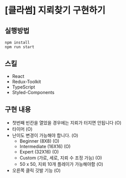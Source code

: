 # [클라썸] 지뢰찾기 구현하기

## 실행방법

```
npm install
npm run start
```

## 스킬

- React
- Redux-Toolkit
- TypeScript
- Styled-Components

## 구현 내용

- 첫번째 빈칸을 열었을 경우에는 지뢰가 터지면 안됩니다 (O)
- 타이머 (O)
- 난이도 변경이 가능해야 합니다. (O)
  - Beginner (8X8) (O)
  - Intermediate (16X16) (O)
  - Expert (32X16) (O)
  - Custom (가로, 세로, 지뢰 수 조정 가능) (O)
  - 50 x 50, 지뢰 10개 플레이가 가능해야함 (O)
- 오른쪽 클릭 깃발 기능 (O)
